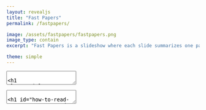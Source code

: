 ```yaml
---
layout: revealjs
title: "Fast Papers"
permalink: /fastpapers/

image: /assets/fastpapers/fastpapers.png
image_type: contain
excerpt: "Fast Papers is a slideshow where each slide summarizes one paper with few sentences and some graphics."

theme: simple
---
```


<style>
.reveal h1 {
  margin-bottom: 0;
}
.fastpapers__source {
  margin: 0 !important;
}
.fastpapers__tags {
  line-height: 0.5;
  margin-bottom: 0.5em;
}
.fastpapers__tags__tag {
  font-size: 12px;
  padding: 3px 5px;
  letter-spacing: 0;
  border-radius: 5px;
  line-height: 0.5;
}
h1 .fastpapers__tags__tag {
  font-family: "Lato", sans-serif;
  font-size: 24px;
  padding: 6px 10px;
  letter-spacing: 0;
  border-radius: 5px;
  line-height: 0.5;
}
/* Hex codes from https://digitalsynopsis.com/design/minimal-web-color-palettes-combination-hex-code/ */
.fastpapers__tags .fastpapers__tags__tag--venue {
  background-color: #355C7D;
  color: white !important;
}
.fastpapers__tags .fastpapers__tags__tag--venue:before {
  content: '🏬';
}
.fastpapers__tags .fastpapers__tags__tag--topic {
  background-color: #C06C84;
  color: white !important;
}
.fastpapers__tags .fastpapers__tags__tag--topic:before {
  content: '🔍';
}
</style>





<section class="center" data-markdown><textarea data-template>

<h1 class="title">Fast Papers</h1>


Seungjae Ryan Lee / [endtoendAI](https://www.endtoend.ai)

Each slide summarizes a paper with few sentences and some graphics.

<div class="w60">
  <img style="margin: 0;" src="{{ absolute_url }}/assets/fastpapers/phd092815s.gif" alt="">
  <p style="margin: 0; opacity: 0.5;">"Piled Higher and Deeper" by Jorge Cham www.phdcomics.com</p>
</div>

</textarea></section>








<section id="how-to-read" style="height: 100%" data-markdown><textarea data-template>

# How to Read Papers

<iframe style="width: 100%; height: 80%;" src="https://www.youtube.com/embed/733m6qBH-jI" frameborder="0" allow="accelerometer; autoplay; encrypted-media; gyroscope; picture-in-picture" allowfullscreen></iframe>

</textarea></section>






<section id="toc" data-markdown><textarea data-template>

# Table of Contents
1. [Observational Overfitting in Reinforcement Learning](#obs-overfit)
2. [Implementation Matters in Deep RL: A Case Study on PPO and TRPO](#implementation-matters)
3. [How much Position Information Do Convolutional Neural Networks Encode?](#posenet)

</textarea></section>






<section>

  <section id="venues" data-markdown><textarea data-template>

  # Venues

  <ol>
  <li><div class="fastpapers__tags"><a class="fastpapers__tags__tag fastpapers__tags__tag--venue" href="#venue-iclr2020">ICLR2020</a></div></li>
  </ol>

  </textarea></section>



  <section id="venue-iclr2020" data-markdown><textarea data-template>

  <h1><div class="fastpapers__tags"><a class="fastpapers__tags__tag fastpapers__tags__tag--venue" href="#venue-iclr2020">ICLR2020</a></div></h1>

  1. [Observational Overfitting in Reinforcement Learning](#obs-overfit)
  2. [Implementation Matters in Deep RL: A Case Study on PPO and TRPO](#implementation-matters)
  3. [How much Position Information Do Convolutional Neural Networks Encode?](#posenet)

  </textarea></section>

</section>





<section>

  <section id="topics" data-markdown><textarea data-template>

  # Topics

  <ol>
  <li><div class="fastpapers__tags"><a class="fastpapers__tags__tag fastpapers__tags__tag--topic" href="#topic-reinforcement-learning">Reinforcement Learning</a></div></li>
  <li><div class="fastpapers__tags"><a class="fastpapers__tags__tag fastpapers__tags__tag--topic" href="#topic-computer-vision">Computer Vision</a></div></li>
  </ol>

  </textarea></section>



  <section id="topic-reinforcement-learning" data-markdown><textarea data-template>

  <h1><div class="fastpapers__tags"><a class="fastpapers__tags__tag fastpapers__tags__tag--topic" href="#topic-reinforcement-learning">Reinforcement Learning</a></div></h1>

  1. [Observational Overfitting in Reinforcement Learning](#obs-overfit)
  2. [Implementation Matters in Deep RL: A Case Study on PPO and TRPO](#implementation-matters)

  </textarea></section>



  <section id="topic-computer-vision" data-markdown><textarea data-template>

  <h1><div class="fastpapers__tags"><a class="fastpapers__tags__tag fastpapers__tags__tag--topic" href="#topic-computer-vision">Computer Vision</a></div></h1>

  1. [How much Position Information Do Convolutional Neural Networks Encode?](#posenet)

  </textarea></section>

</section>













<section id="obs-overfit" data-markdown><textarea data-template>

# Observational Overfitting in Reinforcement Learning

<p class="fastpapers__source">
<span class="fastpapers__source__authors">Song et al., 2019</span>
|
<a class="fastpapers__source__link" href="https://arxiv.org/abs/1912.02975">https://arxiv.org/abs/1912.02975</a>
</p>

<div class="fastpapers__tags">
<a class="fastpapers__tags__tag fastpapers__tags__tag--venue" href="#venue-iclr2020">ICLR2020</a>
<a class="fastpapers__tags__tag fastpapers__tags__tag--topic" href="#topic-reinforcement-learning">Reinforcement Learning</a>
</div>

<div class="w60">
  <img src="{{ absolute_url }}/assets/fastpapers/obs-overfit/obs_overfit.png" alt="">
</div>

- Agents can overfit to parts of observation irrelevant to MDP dynamics such as the scoreboard or the background, as they are correlated with progress.
- Observational overfitting hurts agent's generalization.
- Overparametrization can mitigate observational overfitting and improve generalization.

</textarea></section>




<section id="implementation-matters" data-markdown><textarea data-template>

# Implementation Matters in Deep RL: A Case Study on PPO and TRPO

<p class="fastpapers__source">
<span class="fastpapers__source__authors">Engstrom et al., 2019</span>
|
<a class="fastpapers__source__link" href="https://openreview.net/forum?id=r1etN1rtPB">https://openreview.net/forum?id=r1etN1rtPB</a>
</p>

<div class="fastpapers__tags">
<a class="fastpapers__tags__tag fastpapers__tags__tag--venue" href="#venue-iclr2020">ICLR2020</a>
<a class="fastpapers__tags__tag fastpapers__tags__tag--topic" href="#topic-reinforcement-learning">Reinforcement Learning</a>
</div>

<div >
  <img class="w40" src="{{ absolute_url }}/assets/fastpapers/implementation-matters/definition.png" alt="">
  <img class="w50" src="{{ absolute_url }}/assets/fastpapers/implementation-matters/table23.png" alt="">
</div>

- Proximal Policy Optimization (PPO) has a lot of "code-level optimizations" such as value function clipping, reward scaling, orthogonal initialization, layer scaling, and learning rate annealing.
- An ablation study shows that the clipping objective of PPO is not as important as its code-level optimizations. 
  - PPO without clipped objective (PPO-NoClip) achieves similar performance to PPO.
  - TRPO with the "code-level optimizations" (TRPO+) performs better than PPO in 3 of 4 tasks.
- The clipped objective fails to maintain the KL-based trust region of PPO, but it is maintained by its code-level optimizations.

</textarea></section>







<section id="posenet" data-markdown><textarea data-template>

# How much Position Information Do Convolutional Neural Networks Encode?

<p class="fastpapers__source">
<span class="fastpapers__source__authors">Islam, Jia, and Bruce, 2019</span>
|
<a class="fastpapers__source__link" href="https://openreview.net/forum?id=rJeB36NKvB">https://openreview.net/forum?id=rJeB36NKvB</a>
</p>

<div class="fastpapers__tags">
<a class="fastpapers__tags__tag fastpapers__tags__tag--venue" href="#venue-iclr2020">ICLR2020</a>
<a class="fastpapers__tags__tag fastpapers__tags__tag--topic" href="#topic-computer-vision">Computer Vision</a>
</div>

<div >
  <img class="w60" src="{{ absolute_url }}/assets/fastpapers/posenet/architecture.png" alt="">
</div>

- CNNs implicitly encode absolute positional information, and this comes mainly from the zero-padding.
- Freeze the encoder network (VGG or ResNet) pre-trained on ImageNet, and use its features as the input to the position encoding module (PosENet).
- Train the PosENet with a ground truth image independent of the encoder's image input.
- If the CNN cannot encode absolute positional information, the output of the module will be random. It the CNN can, the output will resemble the ground truth image.
- Experiments show that the module can successfully predict the position map, and that more zero-padding results in higher correlation and lower mean absolute error.




</textarea></section>
